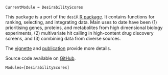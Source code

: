 ```@meta
CurrentModule = DesirabilityScores
``` 

This package is a port of the `desiR` [R package](https://cran.r-project.org/web/packages/desiR/). It contains functions for ranking, selecting, and integrating data. Main uses to date have been (1) prioritising genes, proteins, and metabolites from high dimensional biology experiments, (2) multivariate hit calling in high-content drug discovery screens, and (3) combining data from diverse sources.

The [vignette](https://cran.r-project.org/web/packages/desiR/vignettes/Gene_ranking.pdf) and [publication](https://peerj.com/articles/1444/) provide more details.

Source code available on [GitHub](https://github.com/stanlazic/DesirabilityScores.jl).

```@autodocs
Modules=[DesirabilityScores]
```
